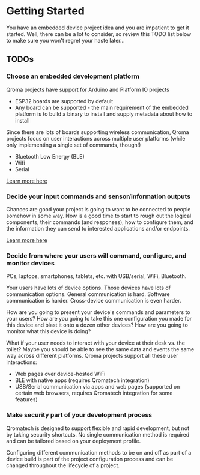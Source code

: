 # Getting Started

You have an embedded device project idea and you are impatient to get it started. Well, there can be a lot to consider, so review this TODO list below to make sure you won't regret your haste later...

## TODOs


### Choose an embedded development platform
Qroma projects have support for Arduino and Platform IO projects
  * ESP32 boards are supported by default
  * Any board can be supported - the main requirement of the embedded platform is to build a binary to install and supply metadata about how to install

Since there are lots of boards supporting wireless communication, Qroma projects focus on user interactions across multiple user platforms (while only implementing a single set of commands, though!)
  * Bluetooth Low Energy (BLE)
  * Wifi
  * Serial

[Learn more here](./devices/README.md)


### Decide your input commands and sensor/information outputs
Chances are good your project is going to want to be connected to people somehow in some way. Now is a good time to start to rough out the logical components, their commands (and responses), how to configure them, and the information they can send to interested applications and/or endpoints.

[Learn more here](./device-io/protobufs/README.md)


### Decide from where your users will command, configure, and monitor devices
PCs, laptops, smartphones, tablets, etc. with USB/serial, WiFi, Bluetooth. 

Your users have lots of device options. Those devices have lots of communication options. General communication is hard. Software communication is harder. Cross-device communication is even harder.

How are you going to present your device's commands and parameters to your users? How are you going to take this one configuration you made for this device and blast it onto a dozen other devices? How are you going to monitor what this device is doing? 

What if your user needs to interact with your device at their desk vs. the toilet? Maybe you should be able to see the same data and events the same way across different platforms. Qroma projects support all these user interactions:
* Web pages over device-hosted WiFi
* BLE with native apps (requires Qromatech integration)
* USB/Serial communication via apps and web pages (supported on certain web browsers, requires Qromatech integration for some features)


### Make security part of your development process
Qromatech is designed to support flexible and rapid development, but not by taking security shortcuts. No single communication method is required and can be tailored based on your deployment profile.

Configuring different communication methods to be on and off as part of a device build is part of the project configuration process and can be changed throughout the lifecycle of a project. 

